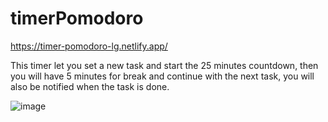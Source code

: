 # timerPomodoro
https://timer-pomodoro-lg.netlify.app/

This timer let you set a new task and start the 25 minutes countdown, then you will have 5 minutes for break and continue with the next task, you will also be notified when the task is done.

![image](https://user-images.githubusercontent.com/72318958/180331170-66fb146c-ad5a-4288-9b74-1d8efe019807.png)
